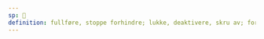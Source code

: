 ```yaml
---
sp: 󱥐
definition: fullføre, stoppe forhindre; lukke, deaktivere, skru av; fortid; kant, slutt, konklusjon
---
```

<!-- pini is the end. it's when something stops, when it's finished. pini can describe the past, the time that contains all things that are finished. pini can be the act of stopping something, like ending someone's speech or turning off the light -->